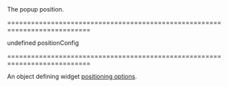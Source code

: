 <!--**
/*-------------------------------------------
    Auto-generated file. Do not modify.
-------------------------------------------

**-->
<!--d-->The popup position.<!--/d-->
===========================================================================
<!--default-->undefined<!--/default-->
<!--type-->positionConfig<!--/type-->
===========================================================================

<!--shortDescription-->
An object defining widget [positioning options](/Documentation/ApiReference/Common/Object_Structures/positionConfig/).
<!--/shortDescription-->

<!--fullDescription-->

<!--/fullDescription-->